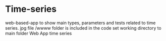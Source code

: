 # Time-series
web-based-app to show main types, parameters and tests related to time series.
jpg file /wwww folder is included in the code
set working directory to main folder Web App time series

